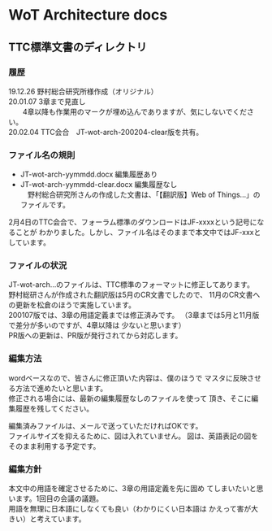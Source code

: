 # WoT Architecture docs
## TTC標準文書のディレクトリ

### 履歴
19.12.26 野村総合研究所様作成（オリジナル）<br>
20.01.07 3章まで見直し<br>
　　4章以降も作業用のマークが埋め込んでありますが、気にしないでください。<br>
20.02.04 TTC会合　JT-wot-arch-200204-clear版を共有。

### ファイル名の規則
* JT-wot-arch-yymmdd.docx 編集履歴あり
* JT-wot-arch-yymmdd-clear.docx 編集履歴なし<br>
　野村総合研究所さんの作成した文書は、「【翻訳版】Web of Things…」のファイルです。

2月4日のTTC会合で、フォーラム標準のダウンロードはJF-xxxxという記号になることが
わかりました。しかし、ファイル名はそのままで本文中ではJF-xxxとしています。

### ファイルの状況
JT-wot-arch…のファイルは、TTC標準のフォーマットに修正してあります。<br>
野村総研さんが作成された翻訳版は5月のCR文書でしたので、
11月のCR文書への更新を松倉のほうで実施しています。<br>
200107版では、3章の用語定義までは修正済みです。
（3章までは5月と11月版で差分が多いのですが、4章以降は
少ないと思います）<br>
PR版への更新は、PR版が発行されてから対応します。

### 編集方法
wordベースなので、皆さんに修正頂いた内容は、僕のほうで
マスタに反映させる方法で進めたいと思います。<br>
修正される場合には、最新の編集履歴なしのファイルを使って
頂き、そこに編集履歴を残してください。<br>

編集済みファイルは、メールで送っていただければOKです。<br>
ファイルサイズを抑えるために、図は入れていません。
図は、英語表記の図をそのまま利用する予定です。<br>

### 編集方針
本文中の用語を確定させるために、3章の用語定義を先に固め
てしまいたいと思います。1回目の会議の議題。<br>
用語を無理に日本語にしなくても良い（わかりにくい日本語は
かえって害が大きい）と考えています。<br>


